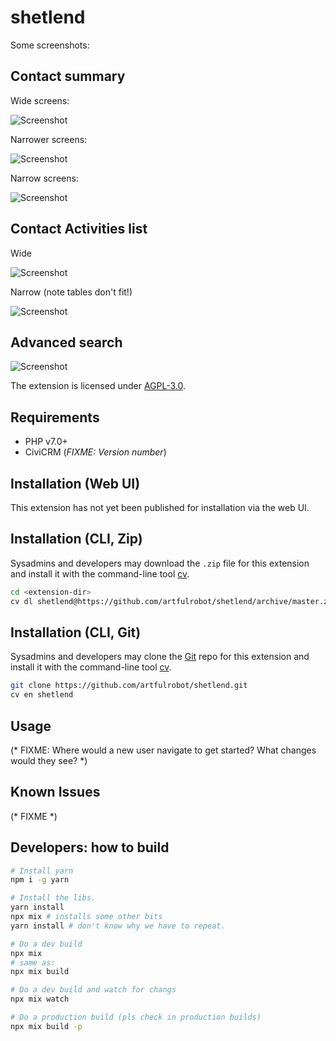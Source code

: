 # shetlend

Some screenshots:

## Contact summary

Wide screens:

![Screenshot](/images/contact%20summary%20-%20wide.png)

Narrower screens:

![Screenshot](/images/contact%20summary%20-%20narrow.png)

Narrow screens:

![Screenshot](/images/contact%20summary%20-%20mobile.png)


## Contact Activities list

Wide

![Screenshot](/images/activities%20-%20wide.png)

Narrow (note tables don't fit!)

![Screenshot](/images/activities%20-%20mobile.png)

## Advanced search

![Screenshot](/images/advanced%20search.png)



The extension is licensed under [AGPL-3.0](LICENSE.txt).

## Requirements

* PHP v7.0+
* CiviCRM (*FIXME: Version number*)

## Installation (Web UI)

This extension has not yet been published for installation via the web UI.

## Installation (CLI, Zip)

Sysadmins and developers may download the `.zip` file for this extension and
install it with the command-line tool [cv](https://github.com/civicrm/cv).

```bash
cd <extension-dir>
cv dl shetlend@https://github.com/artfulrobot/shetlend/archive/master.zip
```

## Installation (CLI, Git)

Sysadmins and developers may clone the [Git](https://en.wikipedia.org/wiki/Git) repo for this extension and
install it with the command-line tool [cv](https://github.com/civicrm/cv).

```bash
git clone https://github.com/artfulrobot/shetlend.git
cv en shetlend
```

## Usage

(* FIXME: Where would a new user navigate to get started? What changes would they see? *)

## Known Issues

(* FIXME *)

## Developers: how to build

```sh
# Install yarn
npm i -g yarn

# Install the libs.
yarn install
npx mix # installs some other bits
yarn install # don't know why we have to repeat.

# Do a dev build
npx mix
# same as:
npx mix build

# Do a dev build and watch for changs
npx mix watch

# Do a production build (pls check in production builds)
npx mix build -p

```
